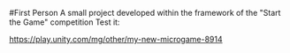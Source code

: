 #First Person
A small project developed within the framework of the "Start the Game" competition
Test it:

https://play.unity.com/mg/other/my-new-microgame-8914
